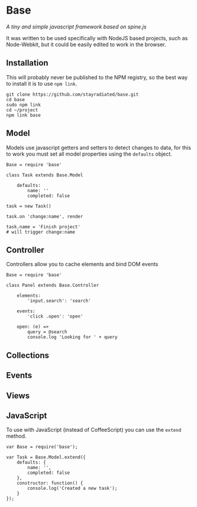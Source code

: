 Base
====

_A tiny and simple javascript framework based on spine.js_

It was written to be used specifically with NodeJS based projects, such as
Node-Webkit, but it could be easily edited to work in the browser.

## Installation

This will probably never be published to the NPM registry, so the best way to
install it is to use `npm link`.

    git clone https://github.com/stayradiated/base.git
    cd base
    sudo npm link
    cd ~/project
    npm link base

## Model

Models use javascript getters and setters to detect changes to data, for this
to work you must set all model properties using the `defaults` object.

    Base = require 'base'

    class Task extends Base.Model

        defaults:
            name: ''
            completed: false

    task = new Task()

    task.on 'change:name', render

    task.name = 'Finish project'
    # will trigger change:name

## Controller

Controllers allow you to cache elements and bind DOM events

    Base = require 'base'

    class Panel extends Base.Controller

        elements:
            'input.search': 'search'

        events:
            'click .open': 'open'

        open: (e) =>
            query = @search
            console.log 'Looking for ' + query


## Collections

## Events

## Views

## JavaScript

To use with JavaScript (instead of CoffeeScript) you can use the `extend`
method.
    
    var Base = require('base');

    var Task = Base.Model.extend({
        defaults: {
            name: '', 
            completed: false
        },
        constructor: function() {
            console.log('Created a new task');
        }
    });
